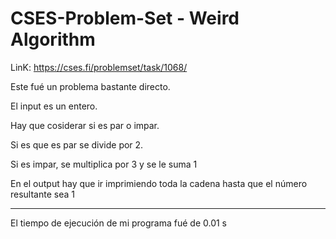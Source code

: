 # CSES-Problem-Set - Weird Algorithm

LinK: https://cses.fi/problemset/task/1068/

Este fué un problema bastante directo.

El input es un entero.

Hay que cosiderar si es par o impar.

Si es que es par se divide por 2.

Si es impar, se multiplica por 3 y se le suma 1

En el output hay que ir imprimiendo toda la cadena hasta que el número resultante sea 1

-------------------------------------------

El tiempo de ejecución de mi programa fué de 0.01 s

